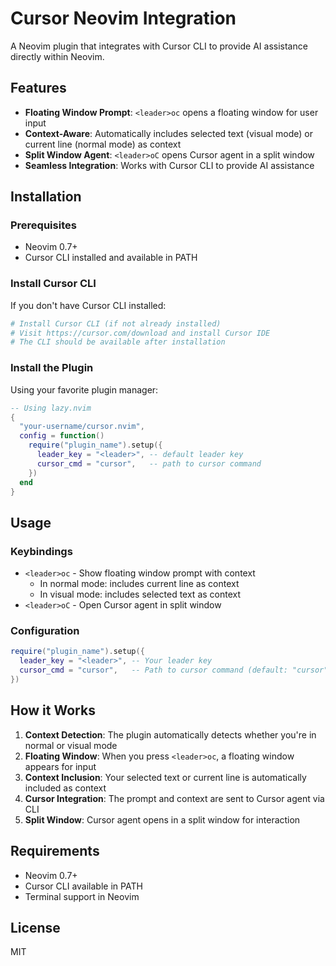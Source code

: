 # Cursor Neovim Integration

A Neovim plugin that integrates with Cursor CLI to provide AI assistance directly within Neovim.

## Features

- **Floating Window Prompt**: `<leader>oc` opens a floating window for user input
- **Context-Aware**: Automatically includes selected text (visual mode) or current line (normal mode) as context
- **Split Window Agent**: `<leader>oC` opens Cursor agent in a split window
- **Seamless Integration**: Works with Cursor CLI to provide AI assistance

## Installation

### Prerequisites

- Neovim 0.7+
- Cursor CLI installed and available in PATH

### Install Cursor CLI

If you don't have Cursor CLI installed:

```bash
# Install Cursor CLI (if not already installed)
# Visit https://cursor.com/download and install Cursor IDE
# The CLI should be available after installation
```

### Install the Plugin

Using your favorite plugin manager:

```lua
-- Using lazy.nvim
{
  "your-username/cursor.nvim",
  config = function()
    require("plugin_name").setup({
      leader_key = "<leader>", -- default leader key
      cursor_cmd = "cursor",   -- path to cursor command
    })
  end
}
```

## Usage

### Keybindings

- `<leader>oc` - Show floating window prompt with context
  - In normal mode: includes current line as context
  - In visual mode: includes selected text as context
- `<leader>oC` - Open Cursor agent in split window

### Configuration

```lua
require("plugin_name").setup({
  leader_key = "<leader>", -- Your leader key
  cursor_cmd = "cursor",   -- Path to cursor command (default: "cursor")
})
```

## How it Works

1. **Context Detection**: The plugin automatically detects whether you're in normal or visual mode
2. **Floating Window**: When you press `<leader>oc`, a floating window appears for input
3. **Context Inclusion**: Your selected text or current line is automatically included as context
4. **Cursor Integration**: The prompt and context are sent to Cursor agent via CLI
5. **Split Window**: Cursor agent opens in a split window for interaction

## Requirements

- Neovim 0.7+
- Cursor CLI available in PATH
- Terminal support in Neovim

## License

MIT